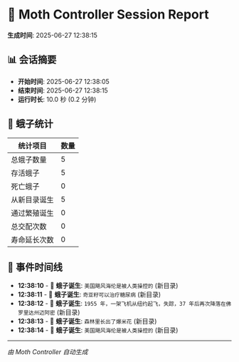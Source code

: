 # 🦋 Moth Controller Session Report

**生成时间**: 2025-06-27 12:38:15

## 📊 会话摘要

- **开始时间**: 2025-06-27 12:38:05
- **结束时间**: 2025-06-27 12:38:15
- **运行时长**: 10.0 秒 (0.2 分钟)

## 🐛 蛾子统计

| 统计项目 | 数量 |
|---------|------|
| 总蛾子数量 | 5 |
| 存活蛾子 | 5 |
| 死亡蛾子 | 0 |
| 从新目录诞生 | 5 |
| 通过繁殖诞生 | 0 |
| 总交配次数 | 0 |
| 寿命延长次数 | 0 |

## 📅 事件时间线

- **12:38:10** - 🐛 **蛾子诞生**: `美国飓风海伦是被人类操控的` (新目录)
- **12:38:11** - 🐛 **蛾子诞生**: `奇亚籽可以治疗糖尿病` (新目录)
- **12:38:12** - 🐛 **蛾子诞生**: `1955 年，一架飞机从纽约起飞，失踪，37 年后再次降落在佛罗里达州迈阿密` (新目录)
- **12:38:13** - 🐛 **蛾子诞生**: `森林里长出了爆米花` (新目录)
- **12:38:14** - 🐛 **蛾子诞生**: `美国飓风海伦是被人类操控的` (新目录)

---

*由 Moth Controller 自动生成*